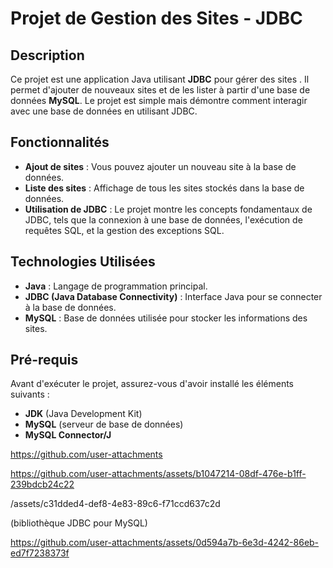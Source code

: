 # **Projet de Gestion des Sites - JDBC**

## **Description**
Ce projet est une application Java utilisant **JDBC** pour gérer des sites . Il permet d'ajouter de nouveaux sites et de les lister à partir d'une base de données **MySQL**. Le projet est simple mais démontre comment interagir avec une base de données en utilisant JDBC.

## **Fonctionnalités**
- **Ajout de sites** : Vous pouvez ajouter un nouveau site à la base de données.
- **Liste des sites** : Affichage de tous les sites stockés dans la base de données.
- **Utilisation de JDBC** : Le projet montre les concepts fondamentaux de JDBC, tels que la connexion à une base de données, l'exécution de requêtes SQL, et la gestion des exceptions SQL.

## **Technologies Utilisées**
- **Java** : Langage de programmation principal.
- **JDBC (Java Database Connectivity)** : Interface Java pour se connecter à la base de données.
- **MySQL** : Base de données utilisée pour stocker les informations des sites.

## **Pré-requis**
Avant d'exécuter le projet, assurez-vous d'avoir installé les éléments suivants :
- **JDK** (Java Development Kit)
- **MySQL** (serveur de base de données)
- **MySQL Connector/J**

https://github.com/user-attachments

https://github.com/user-attachments/assets/b1047214-08df-476e-b1ff-239bdcb24c22

/assets/c31dded4-def8-4e83-89c6-f71ccd637c2d

 (bibliothèque JDBC pour MySQL)

https://github.com/user-attachments/assets/0d594a7b-6e3d-4242-86eb-ed7f7238373f

